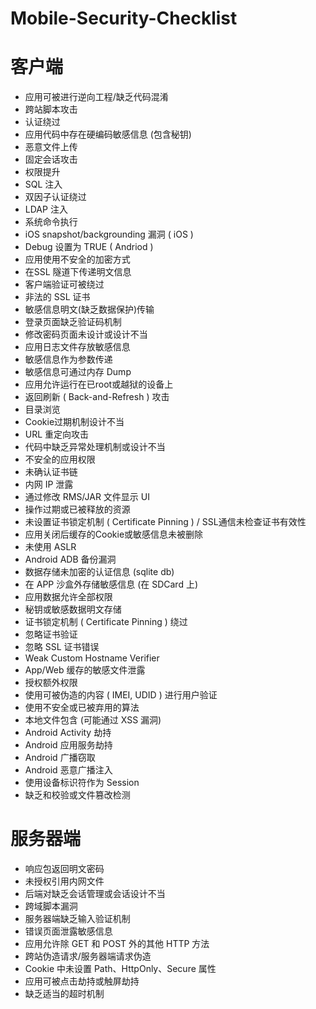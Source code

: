# Mobile-Security-Checklist

# 客户端

- 应用可被进行逆向工程/缺乏代码混淆
- 跨站脚本攻击
- 认证绕过
- 应用代码中存在硬编码敏感信息 (包含秘钥)
- 恶意文件上传
- 固定会话攻击
- 权限提升
- SQL 注入
- 双因子认证绕过
- LDAP 注入
- 系统命令执行
- iOS snapshot/backgrounding 漏洞 ( iOS )
- Debug 设置为 TRUE ( Andriod )
- 应用使用不安全的加密方式
- 在SSL 隧道下传递明文信息
- 客户端验证可被绕过
- 非法的 SSL 证书
- 敏感信息明文(缺乏数据保护)传输
- 登录页面缺乏验证码机制
- 修改密码页面未设计或设计不当
- 应用日志文件存放敏感信息
- 敏感信息作为参数传递
- 敏感信息可通过内存 Dump
- 应用允许运行在已root或越狱的设备上
- 返回刷新 ( Back-and-Refresh ) 攻击
- 目录浏览
- Cookie过期机制设计不当
- URL 重定向攻击
- 代码中缺乏异常处理机制或设计不当
- 不安全的应用权限
- 未确认证书链
- 内网 IP 泄露
- 通过修改 RMS/JAR 文件显示 UI
- 操作过期或已被释放的资源
- 未设置证书锁定机制 ( Certificate Pinning ) / SSL通信未检查证书有效性
- 应用关闭后缓存的Cookie或敏感信息未被删除
- 未使用 ASLR
- Android ADB 备份漏洞
- 数据存储未加密的认证信息 (sqlite db)
- 在 APP 沙盒外存储敏感信息 (在 SDCard 上)
- 应用数据允许全部权限
- 秘钥或敏感数据明文存储
- 证书锁定机制 ( Certificate Pinning ) 绕过
- 忽略证书验证
- 忽略 SSL 证书错误
- Weak Custom Hostname Verifier
- App/Web 缓存的敏感文件泄露
- 授权额外权限
- 使用可被伪造的内容 ( IMEI, UDID ) 进行用户验证
- 使用不安全或已被弃用的算法
- 本地文件包含 (可能通过 XSS 漏洞)
- Android Activity 劫持
- Android 应用服务劫持
- Android 广播窃取
- Android 恶意广播注入
- 使用设备标识符作为 Session
- 缺乏和校验或文件篡改检测

# 服务器端

 - 响应包返回明文密码
 - 未授权引用内网文件
 - 后端对缺乏会话管理或会话设计不当
 - 跨域脚本漏洞
 - 服务器端缺乏输入验证机制
 - 错误页面泄露敏感信息
 - 应用允许除 GET 和 POST 外的其他 HTTP 方法
 - 跨站伪造请求/服务器端请求伪造
 - Cookie 中未设置 Path、HttpOnly、Secure 属性
 - 应用可被点击劫持或触屏劫持
 - 缺乏适当的超时机制
